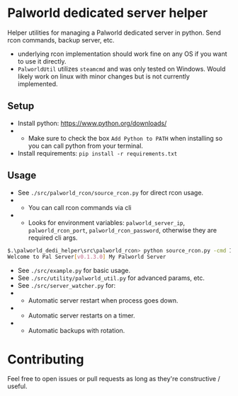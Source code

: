 # Palworld dedicated server helper
Helper utilities for managing a Palworld dedicated server in python. Send rcon commands, backup server, etc.

* underlying rcon implementation should work fine on any OS if you want to use it directly.
* `PalworldUtil` utilizes `steamcmd` and was only tested on Windows. Would likely work on linux with minor changes but is not currently implemented.

## Setup
* Install python: https://www.python.org/downloads/
* * Make sure to check the box `Add Python to PATH` when installing so you can call python from your terminal.
* Install requirements: `pip install -r requirements.txt`

## Usage
* See `./src/palworld_rcon/source_rcon.py` for direct rcon usage.
* * You can call rcon commands via cli
* * Looks for environment variables: `palworld_server_ip`, `palworld_rcon_port`, `palworld_rcon_password`, otherwise they are required cli args.
```bash
$.\palworld_dedi_helper\src\palworld_rcon> python source_rcon.py -cmd Info
Welcome to Pal Server[v0.1.3.0] My Palworld Server
```
* See `./src/example.py` for basic usage.
* See `./src/utility/palworld_util.py` for advanced params, etc.
* See `./src/server_watcher.py` for:
* * Automatic server restart when process goes down.
* * Automatic server restarts on a timer.
* * Automatic backups with rotation.

# Contributing
Feel free to open issues or pull requests as long as they're constructive / useful.
